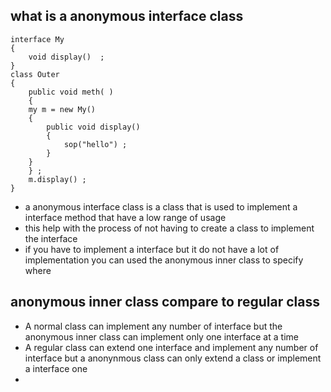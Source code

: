 ## what is a anonymous interface class 
```
interface My 
{
	void display()  ; 
}
class Outer 
{
	public void meth( )
	{
	my m = new My()
	{
		public void display()
		{
			sop("hello") ; 
		}
	} 
	} ; 
	m.display() ; 
}
```
- a anonymous interface class is a class that is used to implement a interface method that have a low range of usage 
- this help with the process of not having to create a class to implement the interface 
- if you have to implement a interface but it do not have a lot of implementation you  can used the anonymous inner class to specify where
## anonymous inner class compare to regular class 
- A normal class can implement any number of interface but the anonymous inner class can implement only one interface at a time 
- A regular class can extend one interface and implement any number of  interface but a anonynmous class can only extend a class or implement a interface one  
- 



